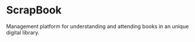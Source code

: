 # ScrapBook
Management platform for understanding and attending books in an unique digital library.
